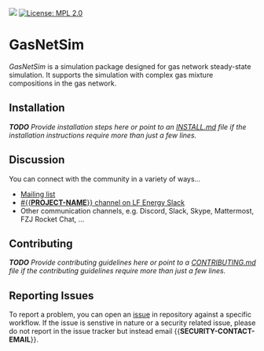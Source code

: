 ![](https://jugit.fz-juelich.de/iek-10/public/simulation/gasnetsim/-/tree/dev/doc/GasNetSim_Logo.svg)
[![License: MPL 2.0](https://img.shields.io/badge/License-MPL%202.0-brightgreen.svg)](https://opensource.org/licenses/MPL-2.0)


# **GasNetSim**

*GasNetSim* is a simulation package designed for gas network steady-state simulation. It supports the simulation with complex gas mixture compositions in the gas network.

## Installation

_**TODO** Provide installation steps here or point to an_
_[INSTALL.md](INSTALL.md) file if the installation instructions require more_
_than just a few lines._

## Discussion

You can connect with the community in a variety of ways...

- [Mailing list](https://lists.lfenergy.org/g/xxxx-discussion)
- [#{{**PROJECT-NAME**}} channel on LF Energy Slack](https://slack.lfenergy.org)
- Other communication channels, e.g. Discord, Slack, Skype, Mattermost, FZJ Rocket Chat, ...

## Contributing

_**TODO** Provide contributing guidelines here or point to a_
_[CONTRIBUTING.md](CONTRIBUTING.md) file if the contributing guidelines require_
_more than just a few lines._

## Reporting Issues

To report a problem, you can open an [issue](https://{{PROJECT-URL}}/-/issues)
in repository against a specific workflow. If the issue is senstive in nature or
a security related issue, please do not report in the issue tracker but instead
email {{**SECURITY-CONTACT-EMAIL**}}.

